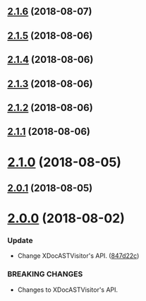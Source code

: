 ## [2.1.6](https://github.com/iwatakeshi/xdoc-parser/compare/v2.1.5...v2.1.6) (2018-08-07)

## [2.1.5](https://github.com/iwatakeshi/xdoc-parser/compare/v2.1.4...v2.1.5) (2018-08-06)

## [2.1.4](https://github.com/iwatakeshi/xdoc-parser/compare/v2.1.3...v2.1.4) (2018-08-06)

## [2.1.3](https://github.com/iwatakeshi/xdoc-parser/compare/v2.1.2...v2.1.3) (2018-08-06)

## [2.1.2](https://github.com/iwatakeshi/xdoc-parser/compare/v2.1.1...v2.1.2) (2018-08-06)

## [2.1.1](https://github.com/iwatakeshi/xdoc-parser/compare/v2.1.0...v2.1.1) (2018-08-06)

# [2.1.0](https://github.com/iwatakeshi/xdoc-parser/compare/v2.0.1...v2.1.0) (2018-08-05)

## [2.0.1](https://github.com/iwatakeshi/xdoc-parser/compare/v2.0.0...v2.0.1) (2018-08-05)

# [2.0.0](https://github.com/iwatakeshi/xdoc-parser/compare/v1.0.1...v2.0.0) (2018-08-02)


### Update

* Change XDocASTVisitor's API. ([847d22c](https://github.com/iwatakeshi/xdoc-parser/commit/847d22c))


### BREAKING CHANGES

* Changes to XDocASTVisitor's API.
